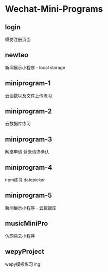 # Wechat-Mini-Programs

## login
模仿注册页面

## newteo
新闻展示小程序 - local storage

## miniprogram-1
云函数以及文件上传练习

## miniprogram-2 
云数据库练习

## miniprogram-3 
网络申请 登录请求确认

## miniprogram-4
npm练习 datepicker 

## miniprogram-5
新闻展示小程序 - 云数据库

## musicMiniPro
仿网易云小程序

## wepyProject
wepy模板练习 ing